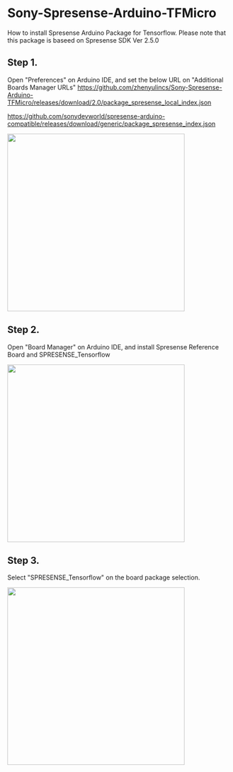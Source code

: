 # Sony-Spresense-Arduino-TFMicro

How to install Spresense Arduino Package for Tensorflow. Please note that this package is baseed on Spresense SDK Ver 2.5.0

## Step 1.
Open "Preferences" on Arduino IDE, and set the below URL on "Additional Boards Manager URLs"
https://github.com/zhenyulincs/Sony-Spresense-Arduino-TFMicro/releases/download/2.0/package_spresense_local_index.json


https://github.com/sonydevworld/spresense-arduino-compatible/releases/download/generic/package_spresense_index.json


<img src="https://res.cloudinary.com/dceyquf5y/image/upload/v1715572178/%E5%9B%BE%E7%89%87_20240512204750_d4kbks.png" width="400"/>

## Step 2.
Open "Board Manager" on Arduino IDE, and install Spresense Reference Board and SPRESENSE_Tensorflow

<img src="https://res.cloudinary.com/dceyquf5y/image/upload/v1715572282/board_search_uzbq4a.png" width="400"/>


## Step 3.
Select "SPRESENSE_Tensorflow" on the board package selection.

<img src="https://res.cloudinary.com/dceyquf5y/image/upload/v1715572389/board_selection_e5pzls.png" width="400"/>
